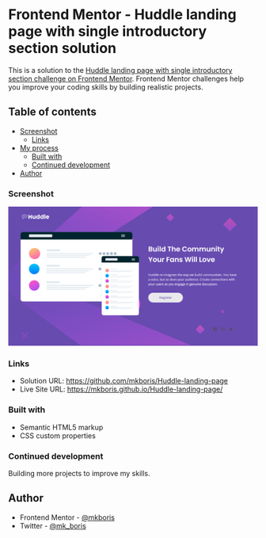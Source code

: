 # Frontend Mentor - Huddle landing page with single introductory section solution

This is a solution to the [Huddle landing page with single introductory section challenge on Frontend Mentor](https://www.frontendmentor.io/challenges/huddle-landing-page-with-a-single-introductory-section-B_2Wvxgi0). Frontend Mentor challenges help you improve your coding skills by building realistic projects. 

## Table of contents 

- [Screenshot](#screenshot)
  - [Links](#links)
- [My process](#my-process)
  - [Built with](#built-with)
  - [Continued development](#continued-development)
- [Author](#author)

### Screenshot

![](/design/Screenshot.png)

### Links

- Solution URL: https://github.com/mkboris/Huddle-landing-page
- Live Site URL: https://mkboris.github.io/Huddle-landing-page/


### Built with

- Semantic HTML5 markup
- CSS custom properties

### Continued development

Building more projects to improve my skills.

## Author

- Frontend Mentor - [@mkboris](https://www.frontendmentor.io/profile/mkboris)
- Twitter - [@mk_boris](https://www.twitter.com/mk_boris)


